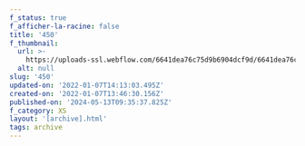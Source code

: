 ```yaml
---
f_status: true
f_afficher-la-racine: false
title: '450'
f_thumbnail:
  url: >-
    https://uploads-ssl.webflow.com/6641dea76c75d9b6904dcf9d/6641dea76c75d9b6904dd36e_450.jpg
  alt: null
slug: '450'
updated-on: '2022-01-07T14:13:03.495Z'
created-on: '2022-01-07T13:46:30.156Z'
published-on: '2024-05-13T09:35:37.825Z'
f_category: XS
layout: '[archive].html'
tags: archive
---
```



